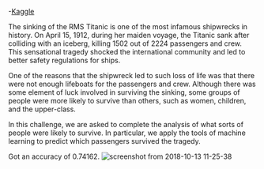 -[Kaggle](https://www.kaggle.com/c/titanic)

The sinking of the RMS Titanic is one of the most infamous shipwrecks in history.  On April 15, 1912, during her maiden voyage, the Titanic sank after colliding with an iceberg, killing 1502 out of 2224 passengers and crew. This sensational tragedy shocked the international community and led to better safety regulations for ships.

One of the reasons that the shipwreck led to such loss of life was that there were not enough lifeboats for the passengers and crew. Although there was some element of luck involved in surviving the sinking, some groups of people were more likely to survive than others, such as women, children, and the upper-class.

In this challenge, we are asked to complete the analysis of what sorts of people were likely to survive. In particular, we apply the tools of machine learning to predict which passengers survived the tragedy.

Got an accuracy of 0.74162.
![screenshot from 2018-10-13 11-25-38](https://user-images.githubusercontent.com/41914389/46902059-3ca04c80-cede-11e8-8ed7-363662d575d3.png)


